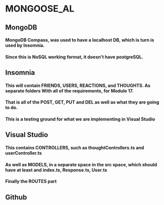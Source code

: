 # MONGOOSE_AL

## MongoDB 

#### MongoDB Compass, was used to have a localhost DB, which is turn is used by Insomnia.
#### Since this is NoSQL working format, it doesn't have postgreSQL.

## Insomnia

#### This will contain FRIENDS, USERS, REACTIONS, and THOUGHTS. As separate folders With all of the requirements, for Module 17.
#### That is all of the POST, GET, PUT and DEL as well as what they are going to do.
#### This is a testing ground for what we are implementing in Visual Studio

## Visual Studio

#### This contains CONTROLLERS, such as thoughtControllers.ts and userController.ts
#### As well as MODELS, in a separate space in the src space, which should have at least and index.ts, Response.ts, User.ts
#### Finally the ROUTES part 

## Github

#### 